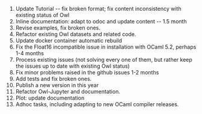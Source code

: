 1. Update Tutorial -- fix broken format; fix content inconsistency with existing status of Owl
2. Inline documentation: adapt to odoc and update content -- 1.5 month 
3. Revise examples, fix broken ones.
4. Refactor existing Owl datasets and related code.
5. Update docker container automatic rebuild 
6. Fix the Float16 incompatible issue in installation with OCaml 5.2, perhaps 1-4 months 
7. Process existing issues (not solving every one of them, but rather keep the issues up to date with existing Owl status)
8. Fix minor problems raised in the github issues 1-2 months
9. Add tests and fix broken ones.
10. Publish a new version in this year 
11. Refactor Owl-Jupyter and documentation.
12. Plot: update documentation
13. Adhoc tasks, including adapting to new OCaml compiler releases.

